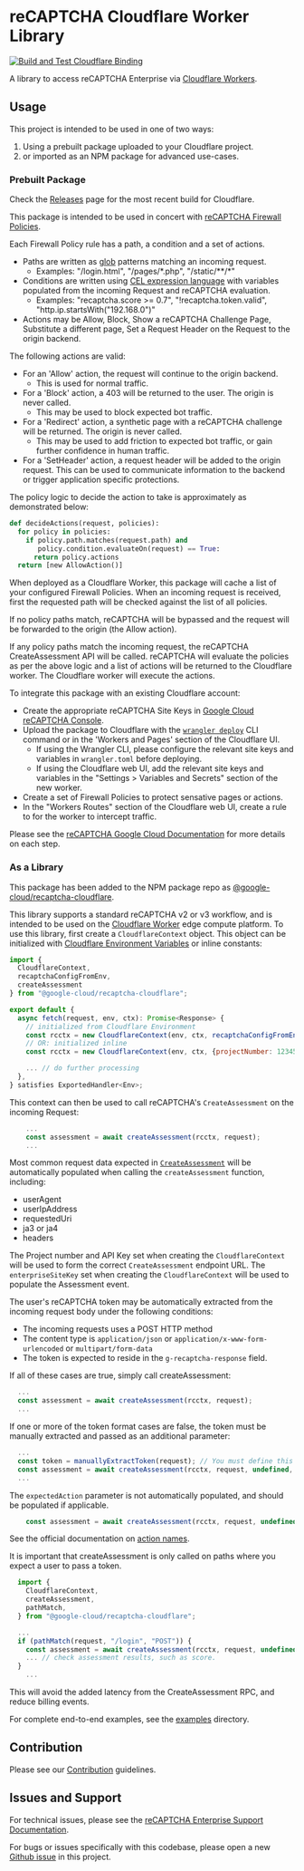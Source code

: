 # reCAPTCHA Cloudflare Worker Library

[![Build and Test Cloudflare Binding](https://github.com/GoogleCloudPlatform/recaptcha-edge/actions/workflows/build_cloudflare.yml/badge.svg)](https://github.com/GoogleCloudPlatform/recaptcha-edge/actions/workflows/build_cloudflare.yml)

A library to access reCAPTCHA Enterprise via [Cloudflare Workers](https://developers.cloudflare.com/workers/).

## Usage
This project is intended to be used in one of two ways:

1. Using a prebuilt package uploaded to your Cloudflare project.
2. or imported as an NPM package for advanced use-cases.

### Prebuilt Package

Check the [Releases](https://github.com/GoogleCloudPlatform/recaptcha-edge/releases) page for the most recent build for Cloudflare.

This package is intended to be used in concert with [reCAPTCHA Firewall Policies](https://cloud.google.com/recaptcha/docs/firewall-policies-overview).

Each Firewall Policy rule has a path, a condition and a set of actions. 
* Paths are written as [glob](https://man7.org/linux/man-pages/man7/glob.7.html) patterns matching an incoming request.
  * Examples: "/login.html", "/pages/\*.php", "/static/\*\*/\*"
* Conditions are written using [CEL expression language](https://cel.dev/) with variables populated from the incoming Request and reCAPTCHA evaluation.
  * Examples: "recaptcha.score >= 0.7", "!recaptcha.token.valid", "http.ip.startsWith("192.168.0")"
* Actions may be Allow, Block, Show a reCAPTCHA Challenge Page, Substitute a different page, Set a Request Header on the Request to the origin backend.

The following actions are valid:

* For an 'Allow' action, the request will continue to the origin backend.
  * This is used for normal traffic. 
* For a 'Block' action, a 403 will be returned to the user. The origin is never called.
  * This may be used to block expected bot traffic. 
* For a 'Redirect' action, a synthetic page with a reCAPTCHA challenge will be returned. The origin is never called.
  * This may be used to add friction to expected bot traffic, or gain further confidence in human traffic.
* For a 'SetHeader' action, a request header will be added to the origin request. This can be used to communicate information to the backend or trigger application specific protections.

The policy logic to decide the action to take is approximately as demonstrated below:
```python
def decideActions(request, policies):
  for policy in policies:
    if policy.path.matches(request.path) and
       policy.condition.evaluateOn(request) == True:
      return policy.actions
  return [new AllowAction()]
```

When deployed as a Cloudflare Worker, this package will cache a list of your configured Firewall Policies. When an incoming request is received, first the requested path
will be checked against the list of all policies. 

If no policy paths match, reCAPTCHA will be bypassed and the request will be forwarded to the origin (the Allow action). 

If any policy paths match the incoming request,
the reCAPTCHA CreateAssessment API will be called. reCAPTCHA will evaluate the policies as per the above logic and a list of actions will be returned to the Cloudflare worker. The Cloudflare worker
will execute the actions.


To integrate this package with an existing Cloudflare account:
* Create the appropriate reCAPTCHA Site Keys in [Google Cloud reCAPTCHA Console](https://console.cloud.google.com/security/recaptcha).
* Upload the package to Cloudflare with the [`wrangler deploy`](https://developers.cloudflare.com/workers/wrangler/commands/#deploy) CLI command or in the 'Workers and Pages' section of the Cloudflare UI.
  * If using the Wrangler CLI, please configure the relevant site keys and variables in `wrangler.toml` before deploying.
  * If using the Cloudflare web UI, add the relevant site keys and variables in the "Settings > Variables and Secrets" section of the new worker.
* Create a set of Firewall Policies to protect sensative pages or actions.
* In the "Workers Routes" section of the Cloudflare web UI, create a rule to for the worker to intercept traffic.

Please see the [reCAPTCHA Google Cloud Documentation](https://cloud.google.com/recaptcha/docs) for more details on each step.

### As a Library
This package has been added to the NPM package repo as [@google-cloud/recaptcha-cloudflare](https://www.npmjs.com/package/@google-cloud/recaptcha-cloudflare?activeTab=readme).

This library supports a standard reCAPTCHA v2 or v3 workflow, and is intended to be used on the [Cloudflare Worker](https://developers.cloudflare.com/workers/) edge compute platform. To use this library, first create a `CloudflareContext` object. This object
can be initialized with [Cloudflare Environment Variables](https://developers.cloudflare.com/workers/configuration/environment-variables/) or
inline constants:
```js
import {
  CloudflareContext,
  recaptchaConfigFromEnv,
  createAssessment
} from "@google-cloud/recaptcha-cloudflare";

export default {
  async fetch(request, env, ctx): Promise<Response> {
    // initialized from Cloudflare Environment
    const rcctx = new CloudflareContext(env, ctx, recaptchaConfigFromEnv(env));
    // OR: initialized inline
    const rcctx = new CloudflareContext(env, ctx, {projectNumber: 12345, apiKey: "abcd", enterpriseSiteKey: "6Labcdefg"});

    ... // do further processing
  },
} satisfies ExportedHandler<Env>;
```

This context can then be used to call reCAPTCHA's `CreateAssessment` on the incoming Request:
```js
    ...
    const assessment = await createAssessment(rcctx, request);
    ...
```

Most common request data expected in [`CreateAssessment`](https://cloud.google.com/recaptcha/docs/reference/rest/v1/projects.assessments/create) will be automatically populated when calling the `createAssessment` function, including:
* userAgent
* userIpAddress
* requestedUri
* ja3 or ja4
* headers

The Project number and API Key set when creating the `CloudflareContext` will be used to form the correct `CreateAssessment` endpoint URL.
The `enterpriseSiteKey` set when creating the `CloudflareContext` will be used to populate the Assessment event. 

The user's reCAPTCHA token may be automatically extracted from the incoming request body under the following conditions:
* The incoming requests uses a POST HTTP method
* The content type is `application/json` or `application/x-www-form-urlencoded` or `multipart/form-data`
* The token is expected to reside in the `g-recaptcha-response` field.

If all of these cases are true, simply call createAssessment:
```js
  ...
  const assessment = await createAssessment(rcctx, request);
  ...
```

If one or more of the token format cases are false, the token must be manually extracted and passed as an additional parameter:
```js
  ...
  const token = manuallyExtractToken(request); // You must define this function.
  const assessment = await createAssessment(rcctx, request, undefined, {token});
  ...
```

The `expectedAction` parameter is not automatically populated, and should be populated if applicable.
```js
    const assessment = await createAssessment(rcctx, request, undefined, {expectedAction: "login"});
```
See the official documentation on [action names](https://cloud.google.com/recaptcha/docs/actions-website).

It is important that createAssessment is only called on paths where you expect a user to pass a token. 
```js
  import {
    CloudflareContext,
    createAssessment,
    pathMatch,
  } from "@google-cloud/recaptcha-cloudflare";

  ...
  if (pathMatch(request, "/login", "POST")) {
    const assessment = await createAssessment(rcctx, request, undefined, {expectedAction: "login"});
    ... // check assessment results, such as score.
  }
    ...
```
This will avoid the added latency from the CreateAssessment RPC, and reduce billing events.

For complete end-to-end examples, see the [examples](https://github.com/GoogleCloudPlatform/recaptcha-edge/tree/main/bindings/cloudflare/examples) directory.

## Contribution

Please see our [Contribution](https://github.com/GoogleCloudPlatform/recaptcha-edge/blob/main/CONTRIBUTING.md) guidelines.

## Issues and Support

For technical issues, please see the [reCAPTCHA Enterprise Support Documentation](https://cloud.google.com/recaptcha/docs/getting-support).

For bugs or issues specifically with this codebase, please open a new [Github issue](https://github.com/GoogleCloudPlatform/recaptcha-edge/issues) in this project.
